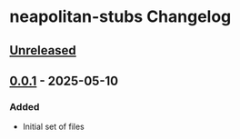 # neapolitan-stubs Changelog

<!--
- Added: for new features
- Changed: for changes in existing functionality
- Deprecated: for soon-to-be removed features
- Removed: for now removed features
- Fixed: for any bug fixes
- Security: in case of vulnerabilities
-->


## [Unreleased]


## [0.0.1] - 2025-05-10

### Added
- Initial set of files


[Unreleased]: https://github.com/nkantar/neapolitan-stubs/compare/0.0.1...HEAD
[0.0.1]: https://github.com/nkantar/neapolitan-stubs/releases/tag/0.0.1
